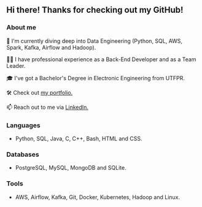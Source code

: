 ## Hi there! Thanks for checking out my GitHub!

### About me
🔭 I'm currently diving deep into Data Engineering (Python, SQL, AWS, Spark, Kafka, Airflow and Hadoop).

🧑‍💼 I have professional experience as a Back-End Developer and as a Team Leader.

🎓 I've got a Bachelor's Degree in Electronic Engineering from UTFPR.

🛠️ Check out [my portfolio.](https://ericmidt.github.io)

📫 Reach out to me via [LinkedIn.](https://www.linkedin.com/in/ericmidt/)

### Languages
- Python, SQL, Java, C, C++, Bash, HTML and CSS.

### Databases
- PostgreSQL, MySQL, MongoDB and SQLite.

### Tools
- AWS, Airflow, Kafka, Git, Docker, Kubernetes, Hadoop and Linux.
